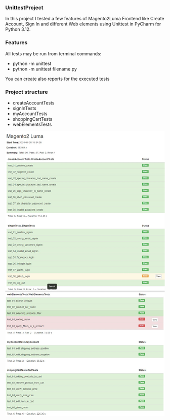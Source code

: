 ### UnittestProject
In this project I tested a few features of Magento2Luma Frontend like Create Account, Sign In and different Web elements using Unittest in PyCharm for Python 3.12.

### Features
All tests may be run from terminal commands: 
- python -m unittest
- python -m unittest filename.py

You can create also reports for the executed tests

### Project structure
- createAccountTests
- signInTests
- myAccountTests
- shoppingCartTests
- webElementsTests

![Imagine 1](https://github.com/mihaidaneasa/Magento-2-Luma-unittest-project/blob/main/Raport1.jpg)
![Imagine 2](https://github.com/mihaidaneasa/Magento-2-Luma-unittest-project/blob/main/Raport2.jpg)